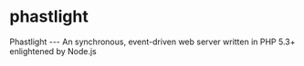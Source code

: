 phastlight
==========

Phastlight --- An synchronous, event-driven web server written in PHP 5.3+ enlightened by Node.js